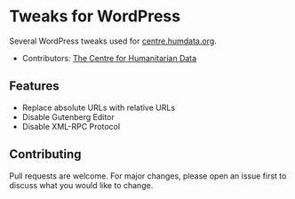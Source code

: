 # Tweaks for WordPress
Several WordPress tweaks used for [centre.humdata.org](https://centre.humdata.org).

* Contributors: [The Centre for Humanitarian Data](https://centre.humdata.org)

## Features
- Replace absolute URLs with relative URLs
- Disable Gutenberg Editor
- Disable XML-RPC Protocol

## Contributing
Pull requests are welcome. For major changes, please open an issue first to discuss what you would like to change.
